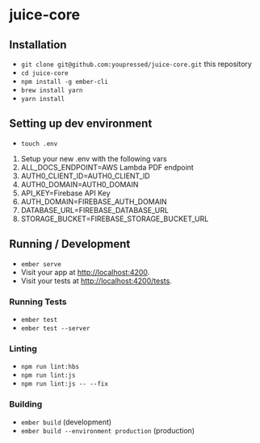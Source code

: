 # juice-core


## Installation

* `git clone git@github.com:youpressed/juice-core.git` this repository
* `cd juice-core`
* `npm install -g ember-cli`
* `brew install yarn`
* `yarn install`

## Setting up dev environment

* `touch .env`
1. Setup your new .env with the following vars
  1. ALL_DOCS_ENDPOINT=AWS Lambda PDF endpoint
  1. AUTH0_CLIENT_ID=AUTH0_CLIENT_ID
  1. AUTH0_DOMAIN=AUTH0_DOMAIN
  1. API_KEY=Firebase API Key
  1. AUTH_DOMAIN=FIREBASE_AUTH_DOMAIN
  1. DATABASE_URL=FIREBASE_DATABASE_URL
  1. STORAGE_BUCKET=FIREBASE_STORAGE_BUCKET_URL

## Running / Development

* `ember serve`
* Visit your app at [http://localhost:4200](http://localhost:4200).
* Visit your tests at [http://localhost:4200/tests](http://localhost:4200/tests).

### Running Tests

* `ember test`
* `ember test --server`

### Linting

* `npm run lint:hbs`
* `npm run lint:js`
* `npm run lint:js -- --fix`

### Building

* `ember build` (development)
* `ember build --environment production` (production)
